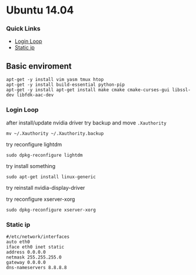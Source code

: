 # Ubuntu 14.04

### Quick Links
- [Login Loop](#login-loop)
- [Static ip](#static-ip)

## Basic enviroment
```
apt-get -y install vim yasm tmux htop
apt-get -y install build-essential python-pip
apt-get -y install apt-get install make cmake cmake-curses-gui libssl-dev libfdk-aac-dev
```

### Login Loop 
after install/update nvidia driver
try backup and move `.Xauthority`
```
mv ~/.Xauthority ~/.Xauthority.backup
```
try reconfigure lightdm
```
sudo dpkg-reconfigure lightdm
```
try install something
```
sudo apt-get install linux-generic
```
try reinstall nvidia-display-driver

try reconfigure xserver-xorg
```
sudo dpkg-reconfigure xserver-xorg
```
### Static ip
```
#/etc/network/interfaces
auto eth0
iface eth0 inet static
address 0.0.0.0
netmask 255.255.255.0
gateway 0.0.0.0
dns-nameservers 8.8.8.8 
```
